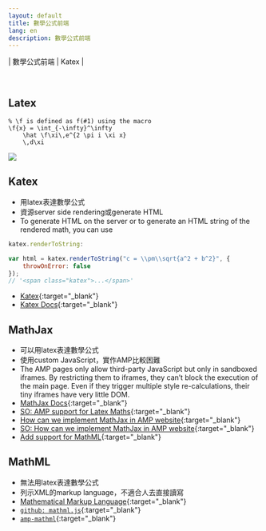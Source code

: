```yaml
---
layout: default
title: 數學公式前端
lang: en
description: 數學公式前端
---
```


| 數學公式前端 | Katex |

<br>

## Latex

```
% \f is defined as f(#1) using the macro
\f{x} = \int_{-\infty}^\infty
    \hat \f\xi\,e^{2 \pi i \xi x}
    \,d\xi
```

<img src='https://lh3.googleusercontent.com/L_hYOV5IsdxHfoIzB9zfqLJMkw0AeAQoe-BLrqRAI2dUp5QpQxwDIDXR7n_l8bVWmL1TMQp7daHRbVwN3cQXCNxJZtXJYpqafjPGMCTAwj5PSyLXdqT43u7Xm8HcynRnDu4qPubVhQ=w400' />

## Katex

* 用latex表達數學公式
* 資源server side rendering或generate HTML
* To generate HTML on the server or to generate an HTML string of the rendered math, you can use 

```javascript
katex.renderToString:

var html = katex.renderToString("c = \\pm\\sqrt{a^2 + b^2}", {
    throwOnError: false
});
// '<span class="katex">...</span>'
```

* [Katex](https://katex.org/){:target="_blank"}
* [Katex Docs](https://katex.org/docs/api.html){:target="_blank"}


## MathJax

* 可以用latex表達數學公式
* 使用custom JavaScript，實作AMP比較困難
* The AMP pages only allow third-party JavaScript but only in sandboxed iframes. By restricting them to iframes, they can’t block the execution of the main page. Even if they trigger multiple style re-calculations, their tiny iframes have very little DOM.
* [MathJax Docs](http://docs.mathjax.org/en/latest/){:target="_blank"}
* [SO: AMP support for Latex Maths](https://stackoverflow.com/questions/41095862/accelerated-mobile-pages-support-for-latex-maths){:target="_blank"}
* [How can we implement MathJax in AMP website](https://support.google.com/webmasters/thread/2334051?hl=en){:target="_blank"}
* [SO: How  can we implement MathJax in AMP website](https://stackoverflow.com/questions/55137996/how-can-we-implement-mathjax-in-amp-website){:target="_blank"}
* [Add support for MathML](https://github.com/ampproject/amphtml/issues/12800){:target="_blank"}


## MathML

* 無法用latex表達數學公式
* 列示XML的markup language，不適合人去直接讀寫
* [Mathematical Markup Language](https://www.w3.org/Math/whatIsMathML.html){:target="_blank"}
* [`github: mathml.js`](https://github.com/ampproject/amphtml/blob/master/3p/mathml.js){:target="_blank"}
* [`amp-mathml`](https://amp.dev/documentation/components/amp-mathml/?referrer=ampproject.org){:target="_blank"}
